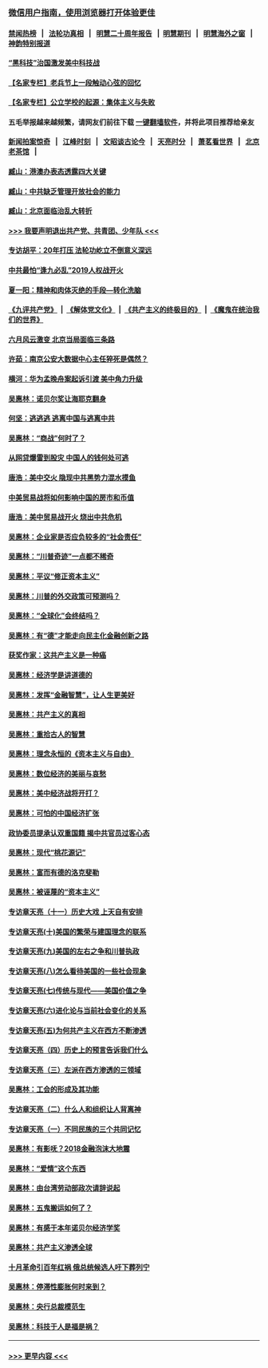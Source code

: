 ### [微信用户指南，使用浏览器打开体验更佳](https://github.com/gfw-breaker/banned-news1/blob/master/indexes/wechat-guide.md?t=0)
#### [禁闻热榜](热点新闻.md?t=0)  &nbsp;&nbsp;|&nbsp;&nbsp; [法轮功真相](https://github.com/gfw-breaker/truth/blob/master/README.md?t=0) &nbsp;&nbsp;|&nbsp;&nbsp; [明慧二十周年报告](https://github.com/gfw-breaker/mh-reports/blob/master/README.md?t=0) &nbsp;&nbsp;|&nbsp;&nbsp;[明慧期刊](https://github.com/gfw-breaker/mh-qikan) &nbsp;&nbsp;|&nbsp;&nbsp; [明慧海外之窗](https://github.com/gfw-breaker/mh-news/blob/master/README.md?t=0) &nbsp;&nbsp;|&nbsp;&nbsp; [神韵特别报道](https://github.com/gfw-breaker/mh-news/blob/master/shenyun.md?t=0)
#### [“黑科技”治国激发美中科技战](../pages/nsc423/n11638056.md?t=02031322) 
#### [【名家专栏】老兵节上一段触动心弦的回忆](../pages/nsc423/n11646016.md?t=02031322) 
#### [【名家专栏】公立学校的起源：集体主义与失败](../pages/nsc423/n11601833.md?t=02031322) 
#### 五毛举报越来越频繁，请网友们前往下载 [一键翻墙软件](https://github.com/gfw-breaker/ssr-accounts)，并将此项目推荐给亲友
#### [新闻拍案惊奇](https://github.com/gfw-breaker/banned-news1/blob/master/pages/link4.md) &nbsp;&nbsp;|&nbsp;&nbsp; [江峰时刻](https://github.com/gfw-breaker/banned-news1/blob/master/pages/link4.md) &nbsp;&nbsp;|&nbsp;&nbsp; [文昭谈古论今](https://github.com/gfw-breaker/banned-news1/blob/master/pages/link4.md) &nbsp;&nbsp;|&nbsp;&nbsp; [天亮时分](https://github.com/gfw-breaker/banned-news1/blob/master/pages/link4.md) &nbsp;&nbsp;|&nbsp;&nbsp; [萧茗看世界](https://github.com/gfw-breaker/banned-news1/blob/master/pages/link4.md) &nbsp;&nbsp;|&nbsp;&nbsp; [北京老茶馆](https://github.com/gfw-breaker/banned-news1/blob/master/pages/link4.md) &nbsp;&nbsp;|&nbsp;&nbsp; 
#### [臧山：港澳办表态透露四大关键](../pages/nsc423/n11421628.md?t=02031322) 
#### [臧山：中共缺乏管理开放社会的能力](../pages/nsc423/n11407457.md?t=02031322) 
#### [臧山：北京面临治乱大转折](../pages/nsc423/n11406895.md?t=02031322) 
#### [>>> 我要声明退出共产党、共青团、少年队 <<<](https://github.com/begood0513/goodnews/blob/master/quit/letter.md) 
#### [专访胡平：20年打压 法轮功屹立不倒意义深远](../pages/nsc423/n11398800.md?t=02031322) 
#### [中共最怕“逢九必乱”2019人权战开火](../pages/nsc423/n11385248.md?t=02031322) 
#### [夏一阳：精神和肉体灭绝的手段—转化洗脑](../pages/nsc423/n11368250.md?t=02031322) 
#### [《九评共产党》](https://github.com/begood0513/9ping.md/blob/master/README.md) &nbsp;|&nbsp; [《解体党文化》](../../../../jtdwh.md/blob/master/README.md)  &nbsp;|&nbsp; [《共产主义的终极目的》](../../../../gczydzjmd.md/blob/master/README.md) &nbsp;|&nbsp; [《魔鬼在统治我们的世界》](../../../../mgztzwmdsj.md/blob/master/README.md) 
#### [六月风云激变 北京当局面临三条路](../pages/nsc423/n11313668.md?t=02031322) 
#### [许茹：南京公安大数据中心主任猝死是偶然？](../pages/nsc423/n11064744.md?t=02031322) 
#### [横河：华为孟晚舟案起诉引渡 美中角力升级](../pages/nsc423/n11027230.md?t=02031322) 
#### [吴惠林：诺贝尔奖让海耶克翻身](../pages/nsc423/n10890049.md?t=02031322) 
#### [何坚：逃逃逃 逃离中国与逃离中共](../pages/nsc423/n10592891.md?t=02031322) 
#### [吴惠林：“商战”何时了？](../pages/nsc423/n10573558.md?t=02031322) 
#### [从网贷爆雷到股灾 中国人的钱何处可逃](../pages/nsc423/n10572800.md?t=02031322) 
#### [唐浩：美中交火 隐现中共黑势力混水摸鱼](../pages/nsc423/n10544040.md?t=02031322) 
#### [中美贸易战将如何影响中国的房市和币值](../pages/nsc423/n10543697.md?t=02031322) 
#### [唐浩：美中贸易战开火 烧出中共危机](../pages/nsc423/n10540126.md?t=02031322) 
#### [吴惠林：企业家是否应负较多的“社会责任”](../pages/nsc423/n10535022.md?t=02031322) 
#### [吴惠林：“川普奇迹”一点都不稀奇](../pages/nsc423/n10512808.md?t=02031322) 
#### [吴惠林：平议“修正资本主义”](../pages/nsc423/n10495724.md?t=02031322) 
#### [吴惠林：川普的外交政策可预测吗？](../pages/nsc423/n10462387.md?t=02031322) 
#### [吴惠林：“全球化”会终结吗？](../pages/nsc423/n10452838.md?t=02031322) 
#### [吴惠林：有“德”才能走向民主化金融创新之路](../pages/nsc423/n10432292.md?t=02031322) 
#### [获奖作家：这共产主义是一种癌](../pages/nsc423/n10431541.md?t=02031322) 
#### [吴惠林：经济学是讲道德的](../pages/nsc423/n10398014.md?t=02031322) 
#### [吴惠林：发挥“金融智慧”，让人生更美好](../pages/nsc423/n10375019.md?t=02031322) 
#### [吴惠林：共产主义的真相](../pages/nsc423/n10351394.md?t=02031322) 
#### [吴惠林：重拾古人的智慧](../pages/nsc423/n10337691.md?t=02031322) 
#### [吴惠林：理念永恒的《资本主义与自由》](../pages/nsc423/n10316274.md?t=02031322) 
#### [吴惠林：数位经济的美丽与哀愁](../pages/nsc423/n10292946.md?t=02031322) 
#### [吴惠林：美中经济战将开打？](../pages/nsc423/n10258825.md?t=02031322) 
#### [吴惠林：可怕的中国经济扩张](../pages/nsc423/n10219147.md?t=02031322) 
#### [政协委员提承认双重国籍 揭中共官员过客心态](../pages/nsc423/n10208809.md?t=02031322) 
#### [吴惠林：现代“桃花源记”](../pages/nsc423/n10185234.md?t=02031322) 
#### [吴惠林：富而有德的洛克斐勒](../pages/nsc423/n10142264.md?t=02031322) 
#### [吴惠林：被诬蔑的“资本主义”](../pages/nsc423/n10124816.md?t=02031322) 
#### [专访章天亮（十一）历史大戏 上天自有安排](../pages/nsc423/n10094905.md?t=02031322) 
#### [专访章天亮(十)美国的繁荣与建国理念的联系](../pages/nsc423/n10094899.md?t=02031322) 
#### [专访章天亮(九)美国的左右之争和川普执政](../pages/nsc423/n10094889.md?t=02031322) 
#### [专访章天亮(八)怎么看待美国的一些社会现象](../pages/nsc423/n10094857.md?t=02031322) 
#### [专访章天亮(七)传统与现代——美国价值之争](../pages/nsc423/n10093140.md?t=02031322) 
#### [专访章天亮(六)进化论与当前社会变化的关系](../pages/nsc423/n10092036.md?t=02031322) 
#### [专访章天亮(五)为何共产主义在西方不断渗透](../pages/nsc423/n10083620.md?t=02031322) 
#### [专访章天亮（四）历史上的预言告诉我们什么](../pages/nsc423/n10083606.md?t=02031322) 
#### [专访章天亮（三）左派在西方渗透的三领域](../pages/nsc423/n10081115.md?t=02031322) 
#### [吴惠林：工会的形成及其功能](../pages/nsc423/n10080633.md?t=02031322) 
#### [专访章天亮（二）什么人和组织让人背离神](../pages/nsc423/n10076637.md?t=02031322) 
#### [专访章天亮（一）不同民族的三个共同记忆](../pages/nsc423/n10074188.md?t=02031322) 
#### [吴惠林：有影呒？2018金融泡沫大地震](../pages/nsc423/n10040534.md?t=02031322) 
#### [吴惠林：“爱情”这个东西](../pages/nsc423/n10019423.md?t=02031322) 
#### [吴惠林：由台湾劳动部政次请辞说起](../pages/nsc423/n9979679.md?t=02031322) 
#### [吴惠林：五鬼搬运如何了？](../pages/nsc423/n9925338.md?t=02031322) 
#### [吴惠林：有感于本年诺贝尔经济学奖](../pages/nsc423/n9871883.md?t=02031322) 
#### [吴惠林：共产主义渗透全球](../pages/nsc423/n9812748.md?t=02031322) 
#### [十月革命引百年红祸 俄总统候选人吁下葬列宁](../pages/nsc423/n9810182.md?t=02031322) 
#### [吴惠林：停滞性膨胀何时来到？](../pages/nsc423/n9764136.md?t=02031322) 
#### [吴惠林：央行总裁模范生](../pages/nsc423/n9728134.md?t=02031322) 
#### [吴惠林：科技于人是福是祸？](../pages/nsc423/n9672982.md?t=02031322) 

----
#### [ >>> 更早内容 <<< ](../indexes/nsc423-earlier.md)
